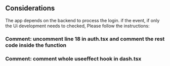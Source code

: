 

## Considerations
The app depends on the backend to process the login. 
if the event, if only the Ui development needs to checked,
Please follow the instructions:

### Comment: uncomment line 18 in auth.tsx and comment the rest code inside the function
### Comment: comment whole useeffect hook in dash.tsx

